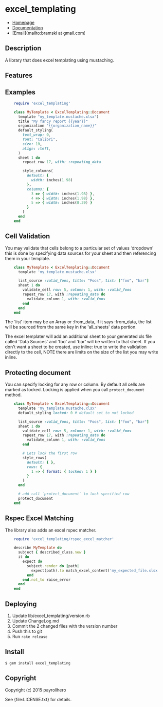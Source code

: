 # excel_templating

* [Homepage](https://github.com/payrollhero/excel_templating)
* [Documentation](http://rubydoc.info/gems/excel_templating/frames)
* [Email](mailto:bramski at gmail.com)

## Description

A library that does excel templating using mustaching.

## Features

## Examples
```ruby
    require 'excel_templating'

    class MyTemplate < ExcelTemplating::Document
      template "my_template.mustache.xlsx")
      title "My fancy report {{year}}"
      organization "{{organization_name}}"
      default_styling(
        text_wrap: 0,
        font: "Calibri",
        size: 10,
        align: :left,
      )
      sheet 1 do
        repeat_row 17, with: :repeating_data

        style_columns(
          default: {
            width: inches(1.98)
          },
          columns: {
            3 => { width: inches(1.98) },
            4 => { width: inches(1.98) },
            5 => { width: inches(0.39) }
          }
        )
      end
    end
```

## Cell Validation
You may validate that cells belong to a particular set of values 'dropdown'
this is done by specifying data sources for your sheet and then referencing
them in your template.
``` ruby
    class MyTemplate < ExcelTemplating::Document
      template 'my_template.mustache.xlsx'

      list_source :valid_foos, title: "Foos", list: ["foo", "bar"]
      sheet 1 do
        validate_cell row: 5, column: 1, with: :valid_foos
        repeat_row 17, with :repeating_data do
          validate_column 1, with: :valid_foos
        end
      end
    end
```

The 'list' item may be an Array or :from_data, if it says :from_data, the list
will be sourced from the same key in the 'all_sheets' data portion.

The excel templater will add an additional sheet to your generated xls
file called 'Data Sources' and 'foo' and 'bar' will be written to that sheet.
If you don't want a sheet to be created, use inline: true to write the validation
directly to the cell, NOTE there are limits on the size of the list
you may write inline.

## Protecting document
You can specify locking for any row or column. By default all cells are marked as locked.
Locking is applied when you call `protect_document` method.
``` ruby
    class MyTemplate < ExcelTemplating::Document
      template 'my_template.mustache.xlsx'
      default_styling locked: 0 # default set to not locked

      list_source :valid_foos, title: "Foos", list: ["foo", "bar"]
      sheet 1 do
        validate_cell row: 5, column: 1, with: :valid_foos
        repeat_row 17, with :repeating_data do
          validate_column 1, with: :valid_foos
        end

        # Lets lock the first row
        style_rows(
          default: { },
          rows: {
            1 => { format: { locked: 1 } }
          }
        )
      end

      # add call `protect_document` to lock specified row
      protect_document
    end
```

## Rspec Excel Matching
The library also adds an excel rspec matcher.
```ruby
    require 'excel_templating/rspec_excel_matcher'

    describe MyTemplate do
      subject { described_class.new }
      it do
        expect do
          subject.render do |path|
            expect(path).to match_excel_content('my_expected_file.xlsx')
          end
        end.not_to raise_error
      end
    end
```

## Deploying

1. Update lib/excel_templating/version.rb
2. Update ChangeLog.md
3. Commit the 2 changed files with the version number
5. Push this to git
6. Run `rake release`

## Install

    $ gem install excel_templating

## Copyright

Copyright (c) 2015 payrollhero

See {file:LICENSE.txt} for details.

